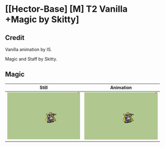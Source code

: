 # [\[Hector-Base\] \[M\] T2 Vanilla +Magic by Skitty]

## Credit

Vanilla animation by IS.

Magic and Staff by Skitty.

## Magic

| Still | Animation |
| :---: | :-------: |
| ![Magic still](./Magic_000.png) | ![Magic animation](./Magic.gif) |
